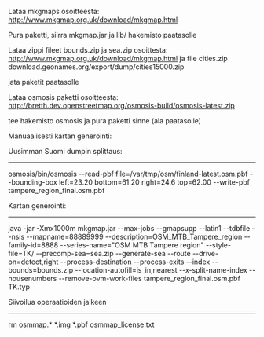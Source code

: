 Lataa mkgmaps osoitteesta:
http://www.mkgmap.org.uk/download/mkgmap.html

Pura paketti, siirra mkgmap.jar ja lib/ hakemisto paatasolle

Lataa zippi fileet bounds.zip ja  sea.zip osoittesta:
http://www.mkgmap.org.uk/download/mkgmap.html
ja file cities.zip
download.geonames.org/export/dump/cities15000.zip  

jata paketit paatasolle

Lataa osmosis paketti osoitteesta:
http://bretth.dev.openstreetmap.org/osmosis-build/osmosis-latest.zip

tee hakemisto osmosis ja pura paketti sinne (ala paatasolle)



Manuaalisesti kartan generointi:

Uusimman Suomi dumpin splittaus:
********************************
osmosis/bin/osmosis --read-pbf file=/var/tmp/osm/finland-latest.osm.pbf --bounding-box left=23.20 bottom=61.20 right=24.6 top=62.00 --write-pbf tampere_region_final.osm.pbf


Kartan generointi:
******************
java -jar -Xmx1000m mkgmap.jar --max-jobs --gmapsupp --latin1 --tdbfile --nsis --mapname=88889999 --description=OSM_MTB_Tampere_region --family-id=8888 --series-name="OSM MTB Tampere region" --style-file=TK/ --precomp-sea=sea.zip --generate-sea --route --drive-on=detect,right --process-destination --process-exits --index --bounds=bounds.zip --location-autofill=is_in,nearest --x-split-name-index --housenumbers --remove-ovm-work-files tampere_region_final.osm.pbf TK.typ


Siivoilua operaatioiden jalkeen
*******************************

rm osmmap.* *.img *.pbf osmmap_license.txt

